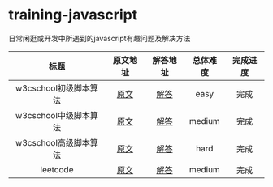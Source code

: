 # training-javascript
日常闲逛或开发中所遇到的javascript有趣问题及解决方法

| 标题 | 原文地址 | 解答地址 | 总体难度 | 完成进度 |
|:---:|:---:|:---:|:---:|:---:|
| w3cschool初级脚本算法 | [原文](https://www.w3cschool.cn/codecamp/list?ccid=8) | [解答](./w3cschool-easy) | easy | 完成 |
| w3cschool中级脚本算法 | [原文](https://www.w3cschool.cn/codecamp/list?ccid=10) | [解答](./w3cschool-medium) | medium | 完成 |
| w3cschool高级脚本算法 | [原文](https://www.w3cschool.cn/codecamp/list?ccid=9) | [解答](./w3cschool-hard) | hard | 完成 |
| leetcode | [原文](https://leetcode.com/problemset/algorithms/) | [解答](./leetcode) | medium | 完成 |